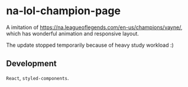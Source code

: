 # na-lol-champion-page

A imitation of https://na.leagueoflegends.com/en-us/champions/vayne/, which has wonderful animation and responsive layout.

The update stopped temporarily because of heavy study workload :)

## Development

`React`, `styled-components`.